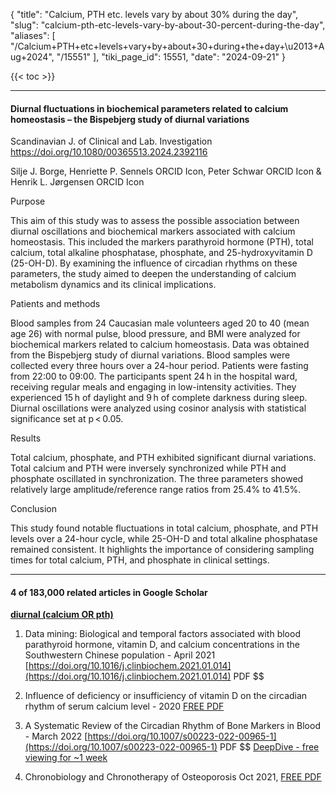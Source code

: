 {
  "title": "Calcium, PTH etc. levels vary by about 30% during the day",
  "slug": "calcium-pth-etc-levels-vary-by-about-30-percent-during-the-day",
  "aliases": [
    "/Calcium+PTH+etc+levels+vary+by+about+30+during+the+day+\u2013+Aug+2024",
    "/15551"
  ],
  "tiki_page_id": 15551,
  "date": "2024-09-21"
}

{{< toc >}}

---

#### Diurnal fluctuations in biochemical parameters related to calcium homeostasis – the Bispebjerg study of diurnal variations

Scandinavian J. of Clinical and Lab. Investigation  https://doi.org/10.1080/00365513.2024.2392116

Silje J. Borge, Henriette P. Sennels ORCID Icon, Peter Schwar ORCID Icon & Henrik L. Jørgensen ORCID Icon

Purpose

This aim of this study was to assess the possible association between diurnal oscillations and biochemical markers associated with calcium homeostasis. This included the markers parathyroid hormone (PTH), total calcium, total alkaline phosphatase, phosphate, and 25-hydroxyvitamin D (25-OH-D). By examining the influence of circadian rhythms on these parameters, the study aimed to deepen the understanding of calcium metabolism dynamics and its clinical implications.

Patients and methods

Blood samples from 24 Caucasian male volunteers aged 20 to 40 (mean age 26) with normal pulse, blood pressure, and BMI were analyzed for biochemical markers related to calcium homeostasis. Data was obtained from the Bispebjerg study of diurnal variations. Blood samples were collected every three hours over a 24-hour period. Patients were fasting from 22:00 to 09:00. The participants spent 24 h in the hospital ward, receiving regular meals and engaging in low-intensity activities. They experienced 15 h of daylight and 9 h of complete darkness during sleep. Diurnal oscillations were analyzed using cosinor analysis with statistical significance set at p < 0.05.

Results

Total calcium, phosphate, and PTH exhibited significant diurnal variations. Total calcium and PTH were inversely synchronized while PTH and phosphate oscillated in synchronization. The three parameters showed relatively large amplitude/reference range ratios from 25.4% to 41.5%.

Conclusion

This study found notable fluctuations in total calcium, phosphate, and PTH levels over a 24-hour cycle, while 25-OH-D and total alkaline phosphatase remained consistent. It highlights the importance of considering sampling times for total calcium, PTH, and phosphate in clinical settings.

---

#### 4 of 183,000 related articles in Google Scholar

 **[diurnal (calcium OR pth)](https://scholar.google.com/scholar?q=diurnal+(calcium+OR+pth)&hl=en&as_sdt=0,48)** 

1. Data mining: Biological and temporal factors associated with blood parathyroid hormone, vitamin D, and calcium concentrations in the Southwestern Chinese population - April 2021 [https://doi.org/10.1016/j.clinbiochem.2021.01.014](https://doi.org/10.1016/j.clinbiochem.2021.01.014) PDF $$

1. Influence of deficiency or insufficiency of vitamin D on the circadian rhythm of serum calcium level - 2020 [FREE PDF](https://doi.org/10.14341/omet12607)

1. A Systematic Review of the Circadian Rhythm of Bone Markers in Blood - March 2022 [https://doi.org/10.1007/s00223-022-00965-1](https://doi.org/10.1007/s00223-022-00965-1) PDF $$ [DeepDive - free viewing for ~1 week](https://www.deepdyve.com/lp/springer-journals/a-systematic-review-of-the-circadian-rhythm-of-bone-markers-in-blood-aiNqMfbx0b?key=springer)

1. Chronobiology and Chronotherapy of Osteoporosis  Oct 2021, [FREE PDF](https://doi.org/10.1002/jbm4.10504)

